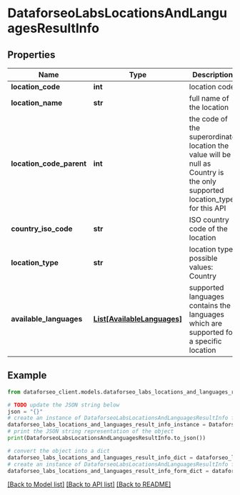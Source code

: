 # DataforseoLabsLocationsAndLanguagesResultInfo


## Properties

Name | Type | Description | Notes
------------ | ------------- | ------------- | -------------
**location_code** | **int** | location code | [optional] 
**location_name** | **str** | full name of the location | [optional] 
**location_code_parent** | **int** | the code of the superordinate location the value will be null as Country is the only supported location_type for this API | [optional] 
**country_iso_code** | **str** | ISO country code of the location | [optional] 
**location_type** | **str** | location type possible values: Country | [optional] 
**available_languages** | [**List[AvailableLanguages]**](AvailableLanguages.md) | supported languages contains the languages which are supported for a specific location | [optional] 

## Example

```python
from dataforseo_client.models.dataforseo_labs_locations_and_languages_result_info import DataforseoLabsLocationsAndLanguagesResultInfo

# TODO update the JSON string below
json = "{}"
# create an instance of DataforseoLabsLocationsAndLanguagesResultInfo from a JSON string
dataforseo_labs_locations_and_languages_result_info_instance = DataforseoLabsLocationsAndLanguagesResultInfo.from_json(json)
# print the JSON string representation of the object
print(DataforseoLabsLocationsAndLanguagesResultInfo.to_json())

# convert the object into a dict
dataforseo_labs_locations_and_languages_result_info_dict = dataforseo_labs_locations_and_languages_result_info_instance.to_dict()
# create an instance of DataforseoLabsLocationsAndLanguagesResultInfo from a dict
dataforseo_labs_locations_and_languages_result_info_form_dict = dataforseo_labs_locations_and_languages_result_info.from_dict(dataforseo_labs_locations_and_languages_result_info_dict)
```
[[Back to Model list]](../README.md#documentation-for-models) [[Back to API list]](../README.md#documentation-for-api-endpoints) [[Back to README]](../README.md)


